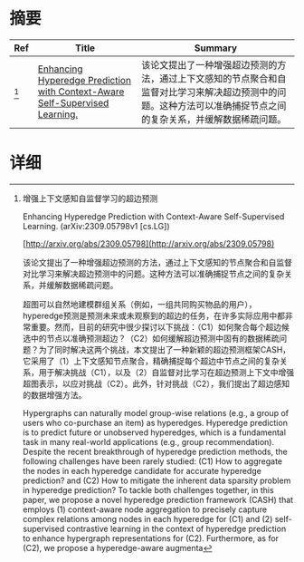 # 摘要

| Ref | Title | Summary |
| --- | --- | --- |
| [^1] | [Enhancing Hyperedge Prediction with Context-Aware Self-Supervised Learning.](http://arxiv.org/abs/2309.05798) | 该论文提出了一种增强超边预测的方法，通过上下文感知的节点聚合和自监督对比学习来解决超边预测中的问题。这种方法可以准确捕捉节点之间的复杂关系，并缓解数据稀疏问题。 |

# 详细

[^1]: 增强上下文感知自监督学习的超边预测

    Enhancing Hyperedge Prediction with Context-Aware Self-Supervised Learning. (arXiv:2309.05798v1 [cs.LG])

    [http://arxiv.org/abs/2309.05798](http://arxiv.org/abs/2309.05798)

    该论文提出了一种增强超边预测的方法，通过上下文感知的节点聚合和自监督对比学习来解决超边预测中的问题。这种方法可以准确捕捉节点之间的复杂关系，并缓解数据稀疏问题。

    

    超图可以自然地建模群组关系（例如，一组共同购买物品的用户），hyperedge预测是预测未来或未观察到的超边的任务，在许多实际应用中都非常重要。然而，目前的研究中很少探讨以下挑战：（C1）如何聚合每个超边候选中的节点以准确预测超边？（C2）如何缓解超边预测中固有的数据稀疏问题？为了同时解决这两个挑战，本文提出了一种新颖的超边预测框架CASH，它采用了（1）上下文感知节点聚合，精确捕捉每个超边中节点之间的复杂关系，用于解决挑战（C1），以及（2）自监督对比学习在超边预测上下文中增强超图表示，以应对挑战（C2）。此外，针对挑战（C2），我们提出了超边感知的数据增强方法。

    Hypergraphs can naturally model group-wise relations (e.g., a group of users who co-purchase an item) as hyperedges. Hyperedge prediction is to predict future or unobserved hyperedges, which is a fundamental task in many real-world applications (e.g., group recommendation). Despite the recent breakthrough of hyperedge prediction methods, the following challenges have been rarely studied: (C1) How to aggregate the nodes in each hyperedge candidate for accurate hyperedge prediction? and (C2) How to mitigate the inherent data sparsity problem in hyperedge prediction? To tackle both challenges together, in this paper, we propose a novel hyperedge prediction framework (CASH) that employs (1) context-aware node aggregation to precisely capture complex relations among nodes in each hyperedge for (C1) and (2) self-supervised contrastive learning in the context of hyperedge prediction to enhance hypergraph representations for (C2). Furthermore, as for (C2), we propose a hyperedge-aware augmenta
    

